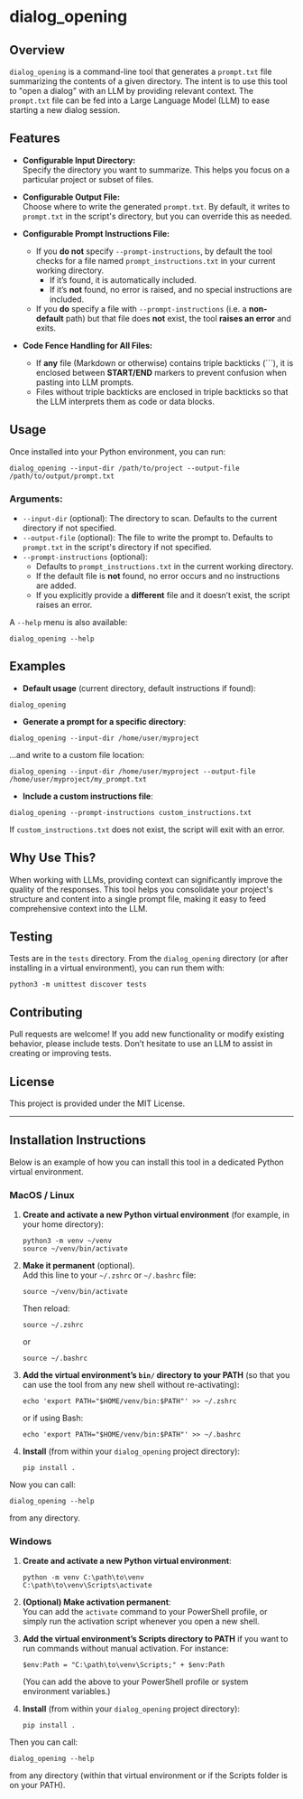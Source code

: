# dialog_opening

## Overview

`dialog_opening` is a command-line tool that generates a `prompt.txt` file summarizing the contents of a given directory. The intent is to use this tool to "open a dialog" with an LLM by providing relevant context. The `prompt.txt` file can be fed into a Large Language Model (LLM) to ease starting a new dialog session.

## Features

- **Configurable Input Directory:**  
  Specify the directory you want to summarize. This helps you focus on a particular project or subset of files.

- **Configurable Output File:**  
  Choose where to write the generated `prompt.txt`. By default, it writes to `prompt.txt` in the script's directory, but you can override this as needed.

- **Configurable Prompt Instructions File:**  
  - If you **do not** specify `--prompt-instructions`, by default the tool checks for a file named `prompt_instructions.txt` in your current working directory.  
    - If it’s found, it is automatically included.  
    - If it’s **not** found, no error is raised, and no special instructions are included.  
  - If you **do** specify a file with `--prompt-instructions` (i.e. a **non-default** path) but that file does **not** exist, the tool **raises an error** and exits.  

- **Code Fence Handling for All Files:**  
  - If **any** file (Markdown or otherwise) contains triple backticks (```), it is enclosed between **START/END** markers to prevent confusion when pasting into LLM prompts.  
  - Files without triple backticks are enclosed in triple backticks so that the LLM interprets them as code or data blocks.

## Usage

Once installed into your Python environment, you can run:

```
dialog_opening --input-dir /path/to/project --output-file /path/to/output/prompt.txt
```

### Arguments:

- `--input-dir` (optional): The directory to scan. Defaults to the current directory if not specified.
- `--output-file` (optional): The file to write the prompt to. Defaults to `prompt.txt` in the script's directory if not specified.
- `--prompt-instructions` (optional):  
  - Defaults to `prompt_instructions.txt` in the current working directory.  
  - If the default file is **not** found, no error occurs and no instructions are added.  
  - If you explicitly provide a **different** file and it doesn’t exist, the script raises an error.

A `--help` menu is also available:

```
dialog_opening --help
```

## Examples

- **Default usage** (current directory, default instructions if found):  

```
dialog_opening
```

- **Generate a prompt for a specific directory**:  

```
dialog_opening --input-dir /home/user/myproject
```

…and write to a custom file location:

```
dialog_opening --input-dir /home/user/myproject --output-file /home/user/myproject/my_prompt.txt
```

- **Include a custom instructions file**:  

```
dialog_opening --prompt-instructions custom_instructions.txt
```

If `custom_instructions.txt` does not exist, the script will exit with an error.

## Why Use This?

When working with LLMs, providing context can significantly improve the quality of the responses. This tool helps you consolidate your project's structure and content into a single prompt file, making it easy to feed comprehensive context into the LLM.

## Testing

Tests are in the `tests` directory. From the `dialog_opening` directory (or after installing in a virtual environment), you can run them with:

```
python3 -m unittest discover tests
```

## Contributing

Pull requests are welcome! If you add new functionality or modify existing behavior, please include tests. Don’t hesitate to use an LLM to assist in creating or improving tests.

## License

This project is provided under the MIT License.

----

## Installation Instructions

Below is an example of how you can install this tool in a dedicated Python virtual environment.

### MacOS / Linux

1. **Create and activate a new Python virtual environment** (for example, in your home directory):
   ```
   python3 -m venv ~/venv
   source ~/venv/bin/activate
   ```

2. **Make it permanent** (optional).  
   Add this line to your `~/.zshrc` or `~/.bashrc` file:
   ```
   source ~/venv/bin/activate
   ```
   Then reload:
   ```
   source ~/.zshrc
   ```
   or
   ```
   source ~/.bashrc
   ```

3. **Add the virtual environment’s `bin/` directory to your PATH** (so that you can use the tool from any new shell without re-activating):
   ```
   echo 'export PATH="$HOME/venv/bin:$PATH"' >> ~/.zshrc
   ```
   or if using Bash:
   ```
   echo 'export PATH="$HOME/venv/bin:$PATH"' >> ~/.bashrc
   ```

4. **Install** (from within your `dialog_opening` project directory):
   ```
   pip install .
   ```

Now you can call:
```
dialog_opening --help
```
from any directory.

### Windows

1. **Create and activate a new Python virtual environment**:
   ```
   python -m venv C:\path\to\venv
   C:\path\to\venv\Scripts\activate
   ```

2. **(Optional) Make activation permanent**:  
   You can add the `activate` command to your PowerShell profile, or simply run the activation script whenever you open a new shell.

3. **Add the virtual environment’s Scripts directory to PATH** if you want to run commands without manual activation. For instance:
   ```
   $env:Path = "C:\path\to\venv\Scripts;" + $env:Path
   ```
   (You can add the above to your PowerShell profile or system environment variables.)

4. **Install** (from within your `dialog_opening` project directory):
   ```
   pip install .
   ```

Then you can call:
```
dialog_opening --help
```
from any directory (within that virtual environment or if the Scripts folder is on your PATH).
